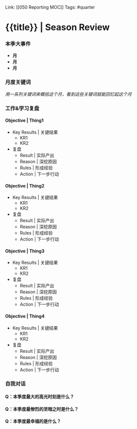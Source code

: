 Link: [[050 Reporting MOC]]
Tags: #quarter 

# {{title}} | Season Review
### 本季大事件
- **月**
- **月**
- **月**
### 月度关键词
*用一系列关键词来概括这个月，看到这些关键词就能回忆起这个月*


### 工作&学习复盘
#### Objective | **Thing1**
- Key Results | 关键结果
	- KR1
	- KR2
- 复盘
	- Result | 实际产出
	- Reason | 深挖原因
	- Rules | 形成经验
	- Action | 下一步行动
#### Objective | **Thing2**
- Key Results | 关键结果
	- KR1
	- KR2
- 复盘
	- Result | 实际产出
	- Reason | 深挖原因
	- Rules | 形成经验
	- Action | 下一步行动
#### Objective | **Thing3**
- Key Results | 关键结果
	- KR1
	- KR2
- 复盘
	- Result | 实际产出
	- Reason | 深挖原因
	- Rules | 形成经验
	- Action | 下一步行动
#### Objective | **Thing4**
- Key Results | 关键结果
	- KR1
	- KR2
- 复盘
	- Result | 实际产出
	- Reason | 深挖原因
	- Rules | 形成经验
	- Action | 下一步行动

### 自我对话
#### Q：本季度最大的高光时刻是什么？
#### Q：本季度最惨烈的至暗之时是什么？
#### Q：本季度最幸福的是什么？

